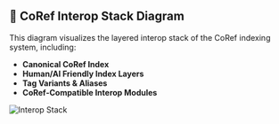 
## 🧩 CoRef Interop Stack Diagram

This diagram visualizes the layered interop stack of the CoRef indexing system, including:

- **Canonical CoRef Index**
- **Human/AI Friendly Index Layers**
- **Tag Variants & Aliases**
- **CoRef-Compatible Interop Modules**

![Interop Stack](assets/CoRef_InteropStack_Dark_v2.png)
